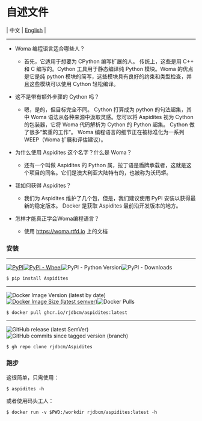 # 自述文件

| 中文 | [English](http://aspidites.org) |

* * *

- Woma 编程语言适合哪些人？
  - 首先，它适用于想要为 CPython 编写扩展的人。 传统上，这些是用 C++ 和 C 编写的。Cython 工具用于静态编译纯 Python 模块。Woma 的优点是它是纯 python 模块的简写，这些模块具有良好的约束和类型检查，并且这些模块可以使用 Cython 轻松编译。

- 这不是带有额外步骤的 Cython 吗？
  - 嗯，是的，但目标完全不同。 Cython 打算成为 python 的句法超集，其中 Woma 语法从各种来源中汲取灵感。您可以将 Aspidites 视为 Cython 的包装器，它将 Woma 代码解析为 Cython 的 Python 超集。 Cython 做了很多“繁重的工作”。 Woma 编程语言的细节正在被标准化为一系列 WEEP（Woma 扩展和评估建议）。

- 为什么使用 Aspidites 这个名字？什么是 Woma？
  - 还有一个叫做 Aspidites 的 Python 属，拉丁语是盾牌承载者，这就是这个项目的同名。它们是澳大利亚大陆特有的，也被称为沃玛蟒。

- 我如何获得 Aspidites？
  - 我们为 Aspidites 维护了几个包，但是，我们建议使用 PyPI 安装以获得最新的稳定版本。 Docker 是获取 Aspidites 最前沿开发版本的地方。

- 怎样才能真正学会Woma编程语言？
  - 使用 https://woma.rtfd.io 上的文档

### 安装
--------------

[![PyPI](https://img.shields.io/pypi/v/aspidites?label=PyPI&logo=pypi)](https://pypi.org/project/Aspidites/)[![PyPI - Wheel](https://img.shields.io/pypi/wheel/Aspidites)](https://pypi.org/project/Aspidites/#files)![PyPI - Python Version](https://img.shields.io/pypi/pyversions/Aspidites?label=CPython)![PyPI - Downloads](https://img.shields.io/pypi/dd/Aspidites)
```
$ pip install Aspidites
```
-----------
![Docker Image Version (latest by date)](https://img.shields.io/docker/v/rjdbcm/aspidites?label=Docker&logo=docker)[![Docker Image Size (latest semver)](https://img.shields.io/docker/image-size/rjdbcm/aspidites)](https://hub.docker.com/r/rjdbcm/aspidites/tags?page=1&ordering=last_updated)![Docker Pulls](https://img.shields.io/docker/pulls/rjdbcm/aspidites)
```
$ docker pull ghcr.io/rjdbcm/aspidites:latest
```
-----------
![GitHub release (latest SemVer)](https://img.shields.io/github/v/release/rjdbcm/Aspidites?label=Github&logo=github&logoColor=black)![GitHub commits since tagged version (branch)](https://img.shields.io/github/commits-since/rjdbcm/Aspidites/latest/main)
```
$ gh repo clone rjdbcm/Aspidites
```

### 跑步
这很简单，只需使用：
```shell
$ aspidites -h
```

或者使用码头工人：
```shell
$ docker run -v $PWD:/workdir rjdbcm/aspidites:latest -h
```

